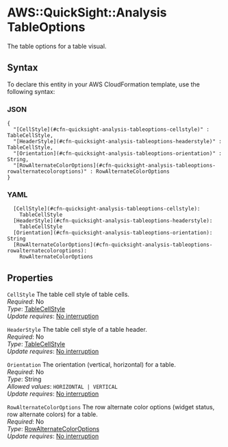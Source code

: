 # AWS::QuickSight::Analysis TableOptions<a name="aws-properties-quicksight-analysis-tableoptions"></a>

The table options for a table visual\.

## Syntax<a name="aws-properties-quicksight-analysis-tableoptions-syntax"></a>

To declare this entity in your AWS CloudFormation template, use the following syntax:

### JSON<a name="aws-properties-quicksight-analysis-tableoptions-syntax.json"></a>

```
{
  "[CellStyle](#cfn-quicksight-analysis-tableoptions-cellstyle)" : TableCellStyle,
  "[HeaderStyle](#cfn-quicksight-analysis-tableoptions-headerstyle)" : TableCellStyle,
  "[Orientation](#cfn-quicksight-analysis-tableoptions-orientation)" : String,
  "[RowAlternateColorOptions](#cfn-quicksight-analysis-tableoptions-rowalternatecoloroptions)" : RowAlternateColorOptions
}
```

### YAML<a name="aws-properties-quicksight-analysis-tableoptions-syntax.yaml"></a>

```
  [CellStyle](#cfn-quicksight-analysis-tableoptions-cellstyle):
    TableCellStyle
  [HeaderStyle](#cfn-quicksight-analysis-tableoptions-headerstyle):
    TableCellStyle
  [Orientation](#cfn-quicksight-analysis-tableoptions-orientation): String
  [RowAlternateColorOptions](#cfn-quicksight-analysis-tableoptions-rowalternatecoloroptions):
    RowAlternateColorOptions
```

## Properties<a name="aws-properties-quicksight-analysis-tableoptions-properties"></a>

`CellStyle` <a name="cfn-quicksight-analysis-tableoptions-cellstyle"></a>
The table cell style of table cells\.  
_Required_: No  
_Type_: [TableCellStyle](aws-properties-quicksight-analysis-tablecellstyle.md)  
_Update requires_: [No interruption](https://docs.aws.amazon.com/AWSCloudFormation/latest/UserGuide/using-cfn-updating-stacks-update-behaviors.html#update-no-interrupt)

`HeaderStyle` <a name="cfn-quicksight-analysis-tableoptions-headerstyle"></a>
The table cell style of a table header\.  
_Required_: No  
_Type_: [TableCellStyle](aws-properties-quicksight-analysis-tablecellstyle.md)  
_Update requires_: [No interruption](https://docs.aws.amazon.com/AWSCloudFormation/latest/UserGuide/using-cfn-updating-stacks-update-behaviors.html#update-no-interrupt)

`Orientation` <a name="cfn-quicksight-analysis-tableoptions-orientation"></a>
The orientation \(vertical, horizontal\) for a table\.  
_Required_: No  
_Type_: String  
_Allowed values_: `HORIZONTAL | VERTICAL`  
_Update requires_: [No interruption](https://docs.aws.amazon.com/AWSCloudFormation/latest/UserGuide/using-cfn-updating-stacks-update-behaviors.html#update-no-interrupt)

`RowAlternateColorOptions` <a name="cfn-quicksight-analysis-tableoptions-rowalternatecoloroptions"></a>
The row alternate color options \(widget status, row alternate colors\) for a table\.  
_Required_: No  
_Type_: [RowAlternateColorOptions](aws-properties-quicksight-analysis-rowalternatecoloroptions.md)  
_Update requires_: [No interruption](https://docs.aws.amazon.com/AWSCloudFormation/latest/UserGuide/using-cfn-updating-stacks-update-behaviors.html#update-no-interrupt)
